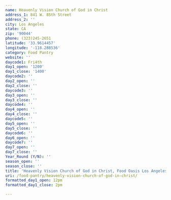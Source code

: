 ```yaml
---
name: Heavenly Vision Church of God in Christ
address_1: 841 W. 85th Street
address_2: ''
city: Los Angeles
state: CA
zip: '90044'
phone: (323)245-2651
latitude: '33.9614457'
longitude: '-118.288536'
category: Food Pantry
website: ''
daycode1: Fri4th
day1_open: '1200'
day1_close: '1400'
daycode2: ''
day2_open: ''
day2_close: ''
daycode3: ''
day3_open: ''
day3_close: ''
daycode4: ''
day4_open: ''
day4_close: ''
daycode5: ''
day5_open: ''
day5_close: ''
daycode6: ''
day6_open: ''
daycode7: ''
day7_open: ''
day7_close: ''
Year_Round (Y/N): ''
season_open: ''
season_close: ''
title: 'Heavenly Vision Church of God in Christ, Food Oasis Los Angeles'
uri: /food-pantry/heavenly-vision-church-of-god-in-christ/
formatted_day1_open: 12pm
formatted_day1_close: 2pm

---
```

